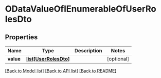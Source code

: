 # ODataValueOfIEnumerableOfUserRolesDto

## Properties
Name | Type | Description | Notes
------------ | ------------- | ------------- | -------------
**value** | [**list[UserRolesDto]**](UserRolesDto.md) |  | [optional] 

[[Back to Model list]](../README.md#documentation-for-models) [[Back to API list]](../README.md#documentation-for-api-endpoints) [[Back to README]](../README.md)


